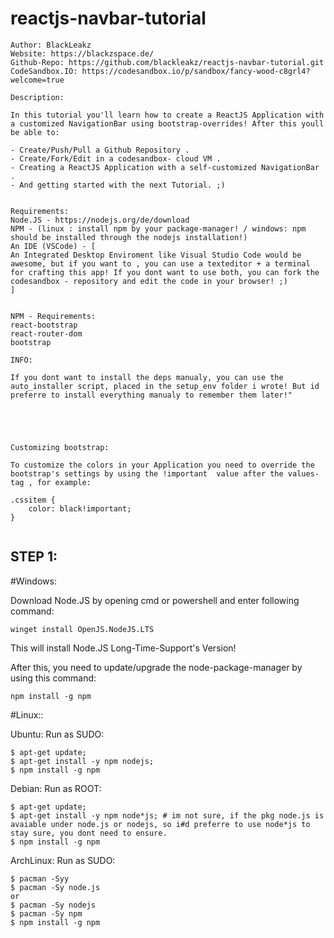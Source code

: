 # reactjs-navbar-tutorial

```
Author: BlackLeakz
Website: https://blackzspace.de/
Github-Repo: https://github.com/blackleakz/reactjs-navbar-tutorial.git
CodeSandbox.IO: https://codesandbox.io/p/sandbox/fancy-wood-c8grl4?welcome=true

Description:

In this tutorial you'll learn how to create a ReactJS Application with a customized NavigationBar using bootstrap-overrides! After this youll be able to:

- Create/Push/Pull a Github Repository . 
- Create/Fork/Edit in a codesandbox- cloud VM .
- Creating a ReactJS Application with a self-customized NavigationBar .
- And getting started with the next Tutorial. ;)


Requirements:
Node.JS - https://nodejs.org/de/download
NPM - (linux : install npm by your package-manager! / windows: npm should be installed through the nodejs installation!)
An IDE (VSCode) - [
An Integrated Desktop Enviroment like Visual Studio Code would be awesome, but if you want to , you can use a texteditor + a terminal for crafting this app! If you dont want to use both, you can fork the codesandbox - repository and edit the code in your browser! ;)
]


NPM - Requirements:
react-bootstrap
react-router-dom
bootstrap

INFO:

If you dont want to install the deps manualy, you can use the auto_installer script, placed in the setup_env folder i wrote! But id preferre to install everything manualy to remember them later!" 





Customizing bootstrap:

To customize the colors in your Application you need to override the bootstrap's settings by using the !important  value after the values-tag , for example:

.cssitem {
    color: black!important;
}


```

## STEP 1:

#Windows:

Download Node.JS by opening cmd or powershell and enter following command:
```
winget install OpenJS.NodeJS.LTS
```
This will install Node.JS Long-Time-Support's Version!

After this, you need to update/upgrade the node-package-manager by using this command:
```
npm install -g npm
```

#Linux::

Ubuntu:
Run as SUDO:
```
$ apt-get update;
$ apt-get install -y npm nodejs;
$ npm install -g npm
```
Debian:
Run as ROOT:
```
$ apt-get update;
$ apt-get install -y npm node*js; # im not sure, if the pkg node.js is avaiable under node.js or nodejs, so i#d preferre to use node*js to stay sure, you dont need to ensure.
$ npm install -g npm
```
ArchLinux:
Run as SUDO:
```
$ pacman -Syy
$ pacman -Sy node.js 
or
$ pacman -Sy nodejs
$ pacman -Sy npm
$ npm install -g npm
```